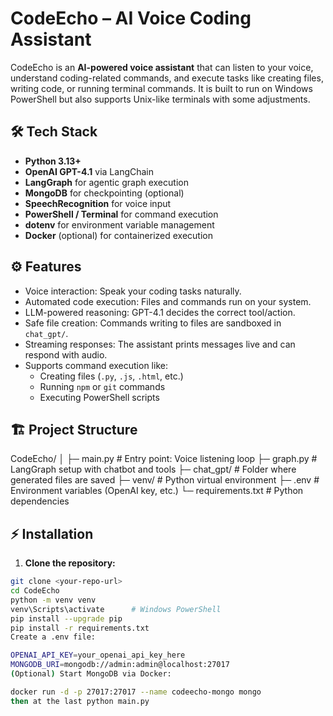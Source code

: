# CodeEcho – AI Voice Coding Assistant

CodeEcho is an **AI-powered voice assistant** that can listen to your voice, understand coding-related commands, and execute tasks like creating files, writing code, or running terminal commands. It is built to run on Windows PowerShell but also supports Unix-like terminals with some adjustments.

## 🛠 Tech Stack

- **Python 3.13+**
- **OpenAI GPT-4.1** via LangChain
- **LangGraph** for agentic graph execution
- **MongoDB** for checkpointing (optional)
- **SpeechRecognition** for voice input
- **PowerShell / Terminal** for command execution
- **dotenv** for environment variable management
- **Docker** (optional) for containerized execution

## ⚙️ Features

- Voice interaction: Speak your coding tasks naturally.
- Automated code execution: Files and commands run on your system.
- LLM-powered reasoning: GPT-4.1 decides the correct tool/action.
- Safe file creation: Commands writing to files are sandboxed in `chat_gpt/`.
- Streaming responses: The assistant prints messages live and can respond with audio.
- Supports command execution like:
  - Creating files (`.py`, `.js`, `.html`, etc.)
  - Running `npm` or `git` commands
  - Executing PowerShell scripts

## 🏗 Project Structure
CodeEcho/
│
├─ main.py # Entry point: Voice listening loop
├─ graph.py # LangGraph setup with chatbot and tools
├─ chat_gpt/ # Folder where generated files are saved
├─ venv/ # Python virtual environment
├─ .env # Environment variables (OpenAI key, etc.)
└─ requirements.txt # Python dependencies

## ⚡ Installation

1. **Clone the repository:**

```bash
git clone <your-repo-url>
cd CodeEcho
python -m venv venv
venv\Scripts\activate      # Windows PowerShell
pip install --upgrade pip
pip install -r requirements.txt
Create a .env file:

OPENAI_API_KEY=your_openai_api_key_here
MONGODB_URI=mongodb://admin:admin@localhost:27017
(Optional) Start MongoDB via Docker:

docker run -d -p 27017:27017 --name codeecho-mongo mongo
then at the last python main.py


